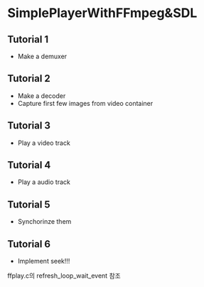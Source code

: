 # SimplePlayerWithFFmpeg&SDL
## Tutorial 1
- Make a demuxer
## Tutorial 2
- Make a decoder
- Capture first few images from video container
## Tutorial 3
- Play a video track
## Tutorial 4
- Play a audio track
## Tutorial 5
- Synchorinze them
## Tutorial 6
- Implement seek!!!

ffplay.c의 refresh_loop_wait_event 참조 
